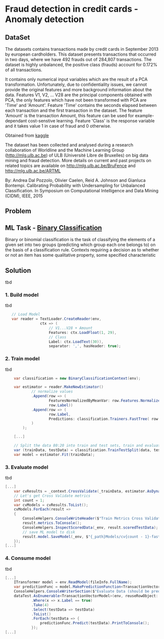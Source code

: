 # Fraud detection in credit cards - Anomaly detection

## DataSet

The datasets contains transactions made by credit cards in September 2013 by european cardholders. This dataset presents transactions that occurred in two days, where we have 492 frauds out of 284,807 transactions. The dataset is highly unbalanced, the positive class (frauds) account for 0.172% of all transactions.

It contains only numerical input variables which are the result of a PCA transformation. Unfortunately, due to confidentiality issues, we cannot provide the original features and more background information about the data. Features V1, V2, ... V28 are the principal components obtained with PCA, the only features which have not been transformed with PCA are 'Time' and 'Amount'. Feature 'Time' contains the seconds elapsed between each transaction and the first transaction in the dataset. The feature 'Amount' is the transaction Amount, this feature can be used for example-dependant cost-senstive learning. Feature 'Class' is the response variable and it takes value 1 in case of fraud and 0 otherwise.

Obtained from [kaggle](https://www.kaggle.com/mlg-ulb/creditcardfraud)

The dataset has been collected and analysed during a research collaboration of Worldline and the Machine Learning Group (http://mlg.ulb.ac.be) of ULB (Université Libre de Bruxelles) on big data mining and fraud detection. More details on current and past projects on related topics are available on http://mlg.ulb.ac.be/BruFence and http://mlg.ulb.ac.be/ARTML

By: Andrea Dal Pozzolo, Olivier Caelen, Reid A. Johnson and Gianluca Bontempi. Calibrating Probability with Undersampling for Unbalanced Classification. In Symposium on Computational Intelligence and Data Mining (CIDM), IEEE, 2015

## Problem

## ML Task - [Binary Classification](https://en.wikipedia.org/wiki/Binary_classification)

Binary or binomial classification is the task of classifying the elements of a given set into two groups (predicting which group each one belongs to) on the basis of a classification rule. Contexts requiring a decision as to whether or not an item has some qualitative property, some specified characteristic
  

## Solution
tbd

### 1. Build model
tbd

`````csharp
   // Load Model
   var reader = TextLoader.CreateReader(env,
                ctx => (
                    // V1...V28 + Amount
                    Features: ctx.LoadFloat(1, 29),
                    // Class
                    Label: ctx.LoadText(30)),
                    separator: ',', hasHeader: true);
`````

### 2. Train model
tbd

`````csharp
    var classification = new BinaryClassificationContext(env);

    var estimator = reader.MakeNewEstimator()
            // normalize values
            .Append(row => (
                    FeaturesNormalizedByMeanVar: row.Features.NormalizeByMeanVar(),
                    row.Label))
            .Append(row => (
                    row.Label,
                    Predictions: classification.Trainers.FastTree( row.Label, row.FeaturesNormalizedByMeanVar)
            )
        );

    [...]

    // Split the data 80:20 into train and test sets, train and evaluate.
    var (trainData, testData) = classification.TrainTestSplit(data, testFraction: 0.2);
    var model = estimator.Fit(trainData);
`````

### 3. Evaluate model
tbd

`````csharp
[...]
    var cvResults = _context.CrossValidate(_trainData, estimator.AsDynamic, labelColumn: "Label", numFolds: numFolds);
    // Let's get Cross Validate metrics           
    int count = 1;
    var cvModels = cvResults.ToList();
    cvModels.ForEach(result =>
    {
        ConsoleHelpers.ConsoleWriteHeader($"Train Metrics Cross Validate [{count++}/{numFolds}]:");
        result.metrics.ToConsole();
        ConsoleHelpers.InspectScoredData(_env, result.scoredTestData);
        // save ML model to disk
        result.model.SaveModel(_env, $"{_path}Models/cv{count - 1}-fastTree.ML");
    });
[...]
`````

### 4. Consume model
tbd

`````csharp
[...]
    ITransformer model = env.ReadModel(fileInfo.FullName);
    var predictionFunc = model.MakePredictionFunction<TransactionVectorModel, TransactionEstimatorModel>(env);
    ConsoleHelpers.ConsoleWriterSection($"Evaluate Data (should be predicted true):");
    dataTest.AsEnumerable<TransactionVectorModel>(env, reuseRowObject: false)
            .Where(x => x.Label == true)
            .Take(4)
            .Select(testData => testData)
            .ToList()
            .ForEach(testData => {
                predictionFunc.Predict(testData).PrintToConsole();
            });
[...]
`````
